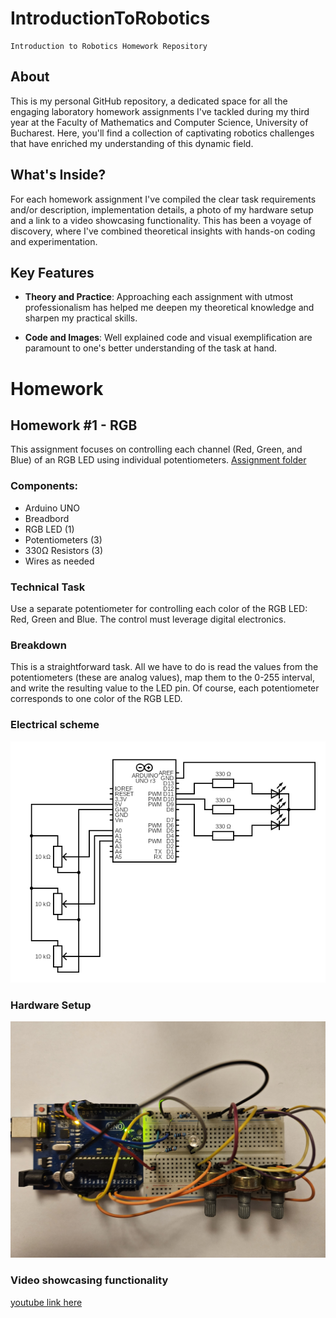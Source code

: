 # IntroductionToRobotics
    Introduction to Robotics Homework Repository

## About
This is my personal GitHub repository, a dedicated space for all the engaging laboratory homework assignments I've tackled during my third year at the Faculty of Mathematics and Computer Science, University of Bucharest. Here, you'll find a collection of captivating robotics challenges that have enriched my understanding of this dynamic field.

## What's Inside?
For each homework assignment I've compiled the clear task requirements and/or description, implementation details, a photo of my hardware setup and a link to a video showcasing functionality. This has been a voyage of discovery, where I've combined theoretical insights with hands-on coding and experimentation. 

## Key Features

- **Theory and Practice**: Approaching each assignment with utmost professionalism has helped me deepen my theoretical knowledge and sharpen my practical skills.

- **Code and Images**: Well explained code and visual exemplification are paramount to one's better understanding of the task at hand.

# Homework

## Homework #1 - RGB
This assignment focuses on controlling each channel (Red, Green, and Blue) of  an  RGB  LED  using  individual  potentiometers.
[Assignment folder](https://github.com/MariusAlexandru358/IntroductionToRobotics/tree/main/LedRGB)

### Components:
- Arduino UNO
- Breadbord
- RGB LED (1)
- Potentiometers (3)
- 330&#x2126; Resistors (3)
- Wires as needed

### Technical Task
Use a separate potentiometer for controlling each color of the RGB LED: Red, Green and Blue. The control must leverage digital electronics.

### Breakdown
This is a straightforward task. All we have to do is read the values from the potentiometers (these are analog values), map them to the 0-255 interval, and write the resulting value to the LED pin. Of course, each potentiometer corresponds to one color of the RGB LED.

### Electrical scheme
![Electrical Circuit Scheme](https://github.com/MariusAlexandru358/IntroductionToRobotics/blob/main/LedRGB/electrical.png)

### Hardware Setup
![Setup Image](https://github.com/MariusAlexandru358/IntroductionToRobotics/blob/main/LedRGB/LedRGBsetup.jpg)

### Video showcasing functionality
<a href="https://youtu.be/jgkgB0jxtuw" target="_blank">youtube link here</a>

##

